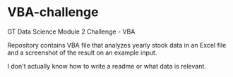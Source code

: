 # VBA-challenge
GT Data Science Module 2 Challenge - VBA

Repository contains VBA file that analyzes yearly stock data in an Excel file and a screenshot of the result on an example input.

I don't actually know how to write a readme or what data is relevant.
